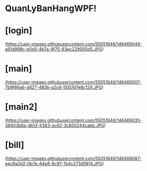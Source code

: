 # QuanLyBanHangWPF!
# [login]
(https://user-images.githubusercontent.com/55051646/146469049-a91d998c-e0e5-4b7a-9f75-83ec229005d5.JPG)
# [main]
(https://user-images.githubusercontent.com/55051646/146469007-7b9f86a6-d427-483b-a2c6-5007d7e8c129.JPG)
# [main2]
(https://user-images.githubusercontent.com/55051646/146469035-38403b6a-db13-4383-ac62-3c850244cabb.JPG)
# [bill]
(https://user-images.githubusercontent.com/55051646/146469087-eec8a3d2-0b7e-44e8-8c97-1b4c273d5914.JPG)
